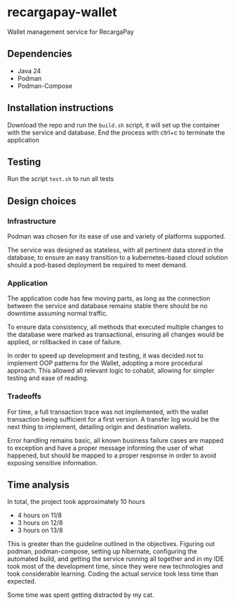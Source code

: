 # recargapay-wallet
Wallet management service for RecargaPay

## Dependencies
* Java 24
* Podman
* Podman-Compose

## Installation instructions

Download the repo and run the `build.sh` script, it will set up the container with the service and database. End the process with ctrl+c to terminate the application

## Testing

Run the script `test.sh` to run all tests

## Design choices

### Infrastructure

Podman was chosen for its ease of use and variety of platforms supported.

The service was designed as stateless, with all pertinent data stored in the database, to ensure an easy transition to a kubernetes-based cloud solution should a pod-based deployment be required to meet demand.

### Application

The application code has few moving parts, as long as the connection between the service and database remains stable there should be no downtime assuming normal traffic. 

To ensure data consistency, all methods that executed multiple changes to the database were marked as transactional, ensuring all changes would be applied, or rollbacked in case of failure.

In order to speed up development and testing, it was decided not to implement OOP patterns for the Wallet, adopting a more procedural approach. This allowed all relevant logic to cohabit, allowing for simpler testing and ease of reading. 

### Tradeoffs

For time, a full transaction trace was not implemented, with the wallet transaction being sufficient for a first version. A transfer log would be the next thing to implement, detailing origin and destination wallets.

Error handling remains basic, all known business failure cases are mapped to exception and have a proper message informing the user of what happened, but should be mapped to a proper response in order to avoid exposing sensitive information.

## Time analysis

In total, the project took approximately 10 hours

* 4 hours on 11/8
* 3 hours on 12/8
* 3 hours on 13/8

This is greater than the guideline outlined in the objectives. Figuring out podman, podman-compose, setting up hibernate, configuring the automated build, and getting the service running all together and in my IDE took most of the development time, since they were new technologies and took considerable learning. Coding the actual service took less time than expected.

Some time was spent getting distracted by my cat.